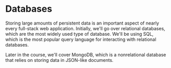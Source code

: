 # Databases

Storing large amounts of persistent data is an important aspect of nearly every full-stack web application. Initially, we'll go over relational databases, which are the most widely used type of database. We'll be using SQL, which is the most popular query language for interacting with relational databases.

Later in the course, we'll cover MongoDB, which is a nonrelational database that relies on storing data in JSON-like documents.

